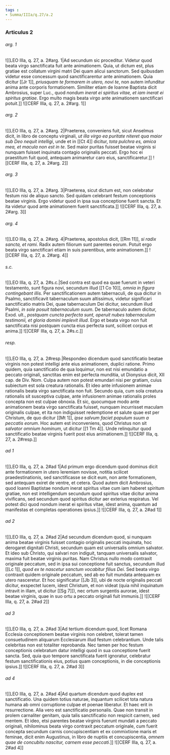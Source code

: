 ```yaml
---
tags : 
- Summa/IIIa/q.27/a.2
---
```


### Articulus 2

###### arg. 1
![[LEO IIIa, q. 27, a. 2#arg. 1|Ad secundum sic proceditur. Videtur quod beata virgo sanctificata fuit ante animationem. Quia, ut dictum est, plus gratiae est collatum virgini matri Dei quam alicui sanctorum. Sed quibusdam videtur esse concessum quod sanctificarentur ante animationem. Quia dicitur [[Jr 1]], *priusquam te formarem in utero, novi te*, non autem infunditur anima ante corporis formationem. Similiter etiam de Ioanne Baptista dicit Ambrosius, super Luc., quod *nondum inerat ei spiritus vitae, et iam inerat ei spiritus gratiae*. Ergo multo magis beata virgo ante animationem sanctificari potuit.]]
![[CERF IIIa, q. 27, a. 2#arg. 1]]

###### arg. 2
![[LEO IIIa, q. 27, a. 2#arg. 2|Praeterea, conveniens fuit, sicut Anselmus dicit, in libro de conceptu virginali, *ut illa virgo ea puritate niteret qua maior sub Deo nequit intelligi*, unde et in [[Ct 4]] dicitur, *tota pulchra es, amica mea, et macula non est in te*. Sed maior puritas fuisset beatae virginis si nunquam fuisset inquinata contagio originalis peccati. Ergo hoc ei praestitum fuit quod, antequam animaretur caro eius, sanctificaretur.]]
![[CERF IIIa, q. 27, a. 2#arg. 2]]

###### arg. 3
![[LEO IIIa, q. 27, a. 2#arg. 3|Praeterea, sicut dictum est, non celebratur festum nisi de aliquo sancto. Sed quidam celebrant festum conceptionis beatae virginis. Ergo videtur quod in ipsa sua conceptione fuerit sancta. Et ita videtur quod ante animationem fuerit sanctificata.]]
![[CERF IIIa, q. 27, a. 2#arg. 3]]

###### arg. 4
![[LEO IIIa, q. 27, a. 2#arg. 4|Praeterea, apostolus dicit, [[Rm 11]], *si radix sancta, et rami*. Radix autem filiorum sunt parentes eorum. Potuit ergo beata virgo sanctificari etiam in suis parentibus, ante animationem.]]
![[CERF IIIa, q. 27, a. 2#arg. 4]]

###### s.c.
![[LEO IIIa, q. 27, a. 2#s.c.|Sed contra est quod ea quae fuerunt in veteri testamento, sunt figura novi, secundum illud [[1 Co 10]], *omnia in figura contingebant illis*. Per sanctificationem autem tabernaculi, de qua dicitur in Psalmo, sanctificavit tabernaculum suum altissimus, videtur significari sanctificatio matris Dei, quae tabernaculum Dei dicitur, secundum illud Psalmi, *in sole posuit tabernaculum suum*. De tabernaculo autem dicitur, Exod. ult., *postquam cuncta perfecta sunt, operuit nubes tabernaculum testimonii, et gloria domini implevit illud*. Ergo et beata virgo non fuit sanctificata nisi postquam cuncta eius perfecta sunt, scilicet corpus et anima.]]
![[CERF IIIa, q. 27, a. 2#s.c.]]

###### resp.
![[LEO IIIa, q. 27, a. 2#resp.|Respondeo dicendum quod sanctificatio beatae virginis non potest intelligi ante eius animationem, duplici ratione. Primo quidem, quia sanctificatio de qua loquimur, non est nisi emundatio a peccato originali, sanctitas enim est perfecta munditia, ut Dionysius dicit, XII cap. de Div. Nom. Culpa autem non potest emundari nisi per gratiam, cuius subiectum est sola creatura rationalis. Et ideo ante infusionem animae rationalis beata virgo sanctificata non fuit. Secundo quia, cum sola creatura rationalis sit susceptiva culpae, ante infusionem animae rationalis proles concepta non est culpae obnoxia. Et sic, quocumque modo ante animationem beata virgo sanctificata fuisset, nunquam incurrisset maculam originalis culpae, et ita non indiguisset redemptione et salute quae est per Christum, de quo dicitur [[Mt 1]], *ipse salvum faciet populum suum a peccatis eorum*. Hoc autem est inconveniens, quod Christus non sit *salvator omnium hominum*, ut dicitur [[1 Tm 4]]. Unde relinquitur quod sanctificatio beatae virginis fuerit post eius animationem.]]
![[CERF IIIa, q. 27, a. 2#resp.]]

###### ad 1
![[LEO IIIa, q. 27, a. 2#ad 1|Ad primum ergo dicendum quod dominus dicit ante formationem in utero Ieremiam novisse, notitia scilicet praedestinationis, sed sanctificasse se dicit eum, non ante formationem, sed antequam exiret de ventre, et cetera. Quod autem dicit Ambrosius, quod Ioanni Baptistae nondum inerat spiritus vitae cum iam haberet spiritum gratiae, non est intelligendum secundum quod spiritus vitae dicitur anima vivificans, sed secundum quod spiritus dicitur aer exterius respiratus. Vel potest dici quod nondum inerat ei spiritus vitae, idest anima, quantum ad manifestas et completas operationes ipsius.]]
![[CERF IIIa, q. 27, a. 2#ad 1]]

###### ad 2
![[LEO IIIa, q. 27, a. 2#ad 2|Ad secundum dicendum quod, si nunquam anima beatae virginis fuisset contagio originalis peccati inquinata, hoc derogaret dignitati Christi, secundum quam est universalis omnium salvator. Et ideo sub Christo, qui salvari non indiguit, tanquam universalis salvator, maxima fuit beatae virginis puritas. Nam Christus nullo modo contraxit originale peccatum, sed in ipsa sui conceptione fuit sanctus, secundum illud [[Lc 1]], *quod ex te nascetur sanctum vocabitur filius Dei*. Sed beata virgo contraxit quidem originale peccatum, sed ab eo fuit mundata antequam ex utero nasceretur. Et hoc significatur [[Jb 3]], ubi de nocte originalis peccati dicitur, exspectet lucem, idest Christum, et non videat (quia nihil inquinatum intravit in illam, ut dicitur [[Sg 7]]), nec ortum surgentis aurorae, idest beatae virginis, quae in suo ortu a peccato originali fuit immunis.]]
![[CERF IIIa, q. 27, a. 2#ad 2]]

###### ad 3
![[LEO IIIa, q. 27, a. 2#ad 3|Ad tertium dicendum quod, licet Romana Ecclesia conceptionem beatae virginis non celebret, tolerat tamen consuetudinem aliquarum Ecclesiarum illud festum celebrantium. Unde talis celebritas non est totaliter reprobanda. Nec tamen per hoc festum conceptionis celebratum datur intelligi quod in sua conceptione fuerit sancta. Sed, quia quo tempore sanctificata fuerit ignoratur, celebratur festum sanctificationis eius, potius quam conceptionis, in die conceptionis ipsius.]]
![[CERF IIIa, q. 27, a. 2#ad 3]]

###### ad 4
![[LEO IIIa, q. 27, a. 2#ad 4|Ad quartum dicendum quod duplex est sanctificatio. Una quidem totius naturae, inquantum scilicet tota natura humana ab omni corruptione culpae et poenae liberatur. Et haec erit in resurrectione. Alia vero est sanctificatio personalis. Quae non transit in prolem carnaliter genitam, quia talis sanctificatio non respicit carnem, sed mentem. Et ideo, etsi parentes beatae virginis fuerunt mundati a peccato originali, nihilominus beata virgo contraxit peccatum originale, cum fuerit concepta secundum carnis concupiscentiam et ex commixtione maris et feminae, dicit enim Augustinus, in libro de nuptiis et concupiscentia, *omnem quae de concubitu nascitur, carnem esse peccati*.]]
![[CERF IIIa, q. 27, a. 2#ad 4]]

